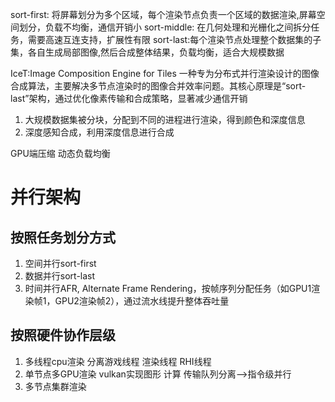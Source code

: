 sort-first: 将屏幕划分为多个区域，每个渲染节点负责一个区域的数据渲染,屏幕空间划分，负载不均衡，通信开销小
sort-middle: 在几何处理和光栅化之间拆分任务，需要高速互连支持，扩展性有限
sort-last:每个渲染节点处理整个数据集的子集，各自生成局部图像,然后合成整体结果，负载均衡，适合大规模数据

IceT:Image Composition Engine for Tiles
一种专为​​分布式并行渲染设计的图像合成算法​​，主要解决多节点渲染时的图像合并效率问题。其核心原理是“sort-last”架构，通过优化像素传输和合成策略，显著减少通信开销
1. 大规模数据集被分块，分配到不同的进程进行渲染，得到颜色和深度信息
2. 深度感知合成，利用深度信息进行合成

GPU端压缩
动态负载均衡

# 并行架构
## 按照任务划分方式
1. 空间并行sort-first
2. 数据并行sort-last
3. 时间并行AFR, Alternate Frame Rendering，按帧序列分配任务（如GPU1渲染帧1，GPU2渲染帧2），通过流水线提升整体吞吐量

## 按照硬件协作层级
1. 多线程cpu渲染 分离游戏线程 渲染线程 RHI线程
2. 单节点多GPU渲染 vulkan实现图形 计算 传输队列分离-->指令级并行
3. 多节点集群渲染

